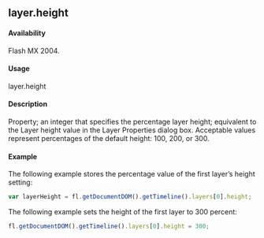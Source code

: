 ## layer.height

#### Availability

Flash MX 2004.

#### Usage

layer.height

#### Description

Property; an integer that specifies the percentage layer height; equivalent to the Layer height value in the Layer Properties dialog box. Acceptable values represent percentages of the default height: 100, 200, or 300.

#### Example

The following example stores the percentage value of the first layer’s height setting:

```javascript
var layerHeight = fl.getDocumentDOM().getTimeline().layers[0].height;
```

The following example sets the height of the first layer to 300 percent:

```javascript
fl.getDocumentDOM().getTimeline().layers[0].height = 300;
```